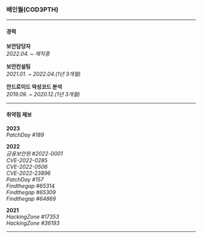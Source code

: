 
### 배인월(COD3PTH)

---

#### 경력

**보안담당자**<br>
*2022.04. ~ 재직중*

**보안컨설팅**<br>
*2021.01. ~ 2022.04.(1년 3개월)*

**안드로이드 악성코드 분석**<br>
*2019.09. ~ 2020.12.(1년 3개월)*

---

#### 취약점 제보

**2023**<br>
*PatchDay #189*<br>

**2022**<br>
*금융보안원 #2022-0001*<br>
*CVE-2022-0285*<br>
*CVE-2022-0506*<br>
*CVE-2022-23896*<br>
*PatchDay #157*<br>
*Findthegap #65314*<br>
*Findthegap #65309*<br>
*Findthegap #64869*<br>

**2021**<br>
*HackingZone #17353*<br>
*HackingZone #36193*<br>

---
